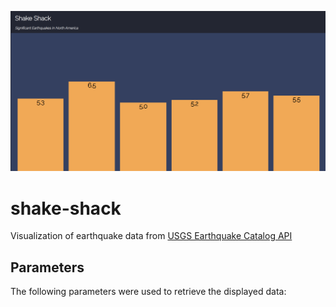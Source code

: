 ![shake-shack](./shake-shack.png)
# shake-shack

Visualization of earthquake data from [USGS Earthquake Catalog API](https://earthquake.usgs.gov/fdsnws/event/1/)

## Parameters
The following parameters were used to retrieve the displayed data: